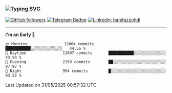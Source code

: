 ### [![Typing SVG](https://readme-typing-svg.herokuapp.com?font=lato&size=22&lines=Hi+There+👋)](https://git.io/typing-svg) 

[![GitHub followers](https://img.shields.io/github/followers/hanifazzuhdi?label=Follow&style=social)](https://github.com/hanifazzuhdi/?tab=follow) 
[![Telegram Badge](https://img.shields.io/badge/-hanif0198-blue?style=social&logo=telegram&link=https://www.t.me/hanif0198/)](https://www.t.me/hanif0198/) 
[![Linkedin: hanifazzuhdi](https://img.shields.io/badge/-hanifazzuhdi-blue?style=flat-square&logo=Linkedin&logoColor=white&link=https://www.linkedin.com/in/hanif-az-zuhdi-69688019b/)](https://www.linkedin.com/in/hanif-az-zuhdi-69688019b/) 

<hr/>

<!--START_SECTION:waka-->
**I'm an Early 🐤** 

```text
🌞 Morning                12064 commits       ███████████░░░░░░░░░░░░░░   44.56 % 
🌆 Daytime                11897 commits       ███████████░░░░░░░░░░░░░░   43.94 % 
🌃 Evening                2159 commits        ██░░░░░░░░░░░░░░░░░░░░░░░   07.97 % 
🌙 Night                  954 commits         █░░░░░░░░░░░░░░░░░░░░░░░░   03.52 % 
```



 Last Updated on 31/05/2025 00:57:32 UTC
<!--END_SECTION:waka-->
